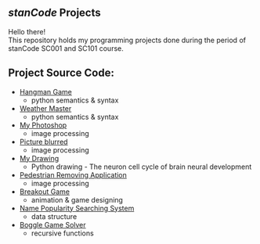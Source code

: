 ## *stanCode* Projects
Hello there!  
This repository holds my programming projects done during the period of stanCode SC001 and SC101 course.

## Project Source Code:
* [Hangman Game](https://github.com/clairejrlin/stanCode_projects/blob/main/stanCode_Projects/hangman_game/hangman.py)
  * python semantics & syntax
* [Weather Master](https://github.com/clairejrlin/stanCode_projects/blob/main/stanCode_Projects/weather_master/weather_master.py)
  * python semantics & syntax
* [My Photoshop](https://github.com/clairejrlin/stanCode_projects/blob/main/stanCode_Projects/my_photoshop/best_photoshop_award.py)
  * image processing
* [Picture blurred](https://github.com/clairejrlin/stanCode_projects/blob/main/stanCode_Projects/picture_blurred/blur.py)
  * image processing
* [My Drawing](https://github.com/clairejrlin/stanCode_projects/blob/main/stanCode_Projects/my_drawing/my_drawing.py) 
  * Python drawing - The neuron cell cycle of brain neural development
* [Pedestrian Removing Application](https://github.com/clairejrlin/stanCode_projects/blob/main/stanCode_Projects/my_photoshop/stanCodoshop.py)
  * image processing
* [Breakout Game](https://github.com/clairejrlin/stanCode_projects/blob/main/stanCode_Projects/breakout_game/breakout.py)
  * animation & game designing
* [Name Popularity Searching System](https://github.com/clairejrlin/stanCode_projects/blob/main/stanCode_Projects/babyname_searching_system/babygraphics.py)
  * data structure
* [Boggle Game Solver](https://github.com/clairejrlin/stanCode_projects/blob/main/stanCode_Projects/boggle_game_solver/boggle.py)
  * recursive functions

